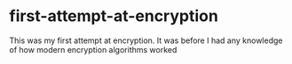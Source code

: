 # first-attempt-at-encryption
This was my first attempt at encryption. It was before I had any knowledge of how modern encryption algorithms worked
